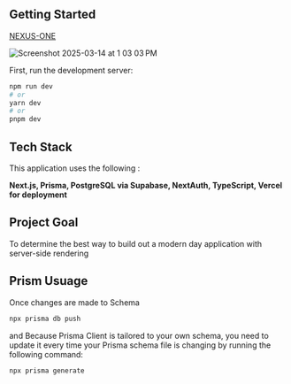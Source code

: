 ## Getting Started

[NEXUS-ONE](https://nexus-one-flax.vercel.app/)

![Screenshot 2025-03-14 at 1 03 03 PM](https://github.com/user-attachments/assets/7f00da84-1cd5-4963-a1dd-07dbd880d6ef)


First, run the development server:

```bash
npm run dev
# or
yarn dev
# or
pnpm dev
```
## Tech Stack

This application uses the following : 

**Next.js,
Prisma,
PostgreSQL via Supabase,
NextAuth,
TypeScript,
Vercel for deployment**

## Project Goal

To determine the best way to build out a modern day application with server-side rendering


## Prism Usuage

Once changes are made to Schema 

```bash
npx prisma db push
```

and Because Prisma Client is tailored to your own schema, you need to update it every time your Prisma schema file is changing by running the following command:

```bash
npx prisma generate
```
